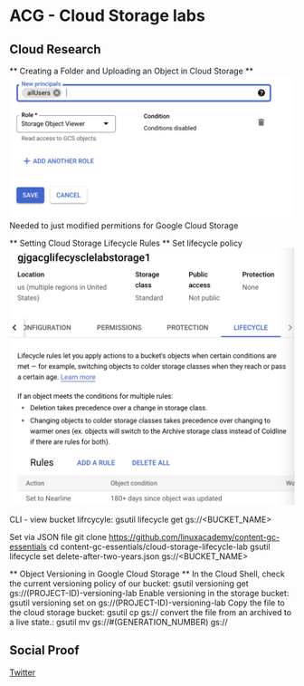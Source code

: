 <!-- This is a template you can use for quick progress days. It removes a lot of the steps we encourage you to share in the longer template 000-DAY-ARTICLE-LONG-TEMPLATE.MD-->

# ACG - Cloud Storage labs

## Cloud Research

**  Creating a Folder and Uploading an Object in Cloud Storage **
![](2022-06-04-13-13-27.png)
Needed to just modified permitions for Google Cloud Storage

** Setting Cloud Storage Lifecycle Rules **
Set lifecycle policy
![](2022-06-04-13-29-57.png)

CLI - view bucket lifrcycyle:
    gsutil lifecycle get gs://<BUCKET_NAME>

Set via JSON file
    git clone https://github.com/linuxacademy/content-gc-essentials
    cd content-gc-essentials/cloud-storage-lifecycle-lab
    gsutil lifecycle set delete-after-two-years.json gs://<BUCKET_NAME>

** Object Versioning in Google Cloud Storage **
In the Cloud Shell, check the current versioning policy of our bucket:
    gsutil versioning get gs://(PROJECT-ID)-versioning-lab
Enable versioning in the storage bucket:
    gsutil versioning set on gs://(PROJECT-ID)-versioning-lab
Copy the file to the cloud storage bucket:
    gsutil cp <file>  gs://<bucket>
convert the file from an archived to a live state.:
    gsutil mv gs://<file path>#(GENERATION_NUMBER) gs://<file path>
## Social Proof


[Twitter](https://twitter.com/roylink/status/1533144481771536385)
